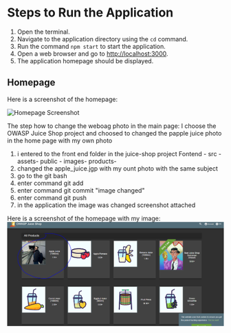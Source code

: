 # Steps to Run the Application

1. Open the terminal.
2. Navigate to the application directory using the `cd` command.
3. Run the command `npm start` to start the application.
4. Open a web browser and go to [http://localhost:3000](http://localhost:3000).
5. The application homepage should be displayed.


## Homepage

Here is a screenshot of the homepage:

![Homepage Screenshot](screenshots/screenshot02.png)

The step how to change the weboag photo in the main page:
I choose the OWASP Juice Shop project and choosed to changed the papple juice photo in the home page with my own photo 
1. i entered to the front end folder in the juice-shop project 
Fontend - src - assets- public - images- products- 
2. changed the apple_juice.jgp with my ount photo with the same subject
3. go to the git bash
4. enter command git add
5. enter command git commit "image changed"
6. enter command git push
7. in the application the image was changed screenshot attached

Here is a screenshot of the homepage with my image:
![Homepage Screenshot](screenshots/screenshot111.png)



